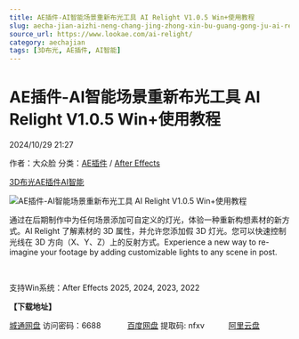 ```yaml
---
title: AE插件-AI智能场景重新布光工具 AI Relight V1.0.5 Win+使用教程
slug: aecha-jian-aizhi-neng-chang-jing-zhong-xin-bu-guang-gong-ju-ai-relight-v1-0-5-win-shi-yong-jiao-cheng
source_url: https://www.lookae.com/ai-relight/
category: aechajian
tags: [3D布光, AE插件, AI智能]
---
```

# AE插件-AI智能场景重新布光工具 AI Relight V1.0.5 Win+使用教程

2024/10/29 21:27

作者：大众脸
分类：[AE插件](https://www.lookae.com/after-effects/aechajian/) / [After Effects](https://www.lookae.com/after-effects/)

[3D布光](https://www.lookae.com/tag/3d%e5%b8%83%e5%85%89/)[AE插件](https://www.lookae.com/tag/ae%e6%8f%92%e4%bb%b6/)[AI智能](https://www.lookae.com/tag/ai%e6%99%ba%e8%83%bd/)

![AE插件-AI智能场景重新布光工具 AI Relight V1.0.5 Win+使用教程](https://www.lookae.com/wp-content/uploads/2024/10/AI-Relight.jpg "AE插件-AI智能场景重新布光工具 AI Relight V1.0.5 Win+使用教程-LookAE.com")

通过在后期制作中为任何场景添加可自定义的灯光，体验一种重新构想素材的新方式。AI Relight 了解素材的 3D 属性，并允许您添加假 3D 灯光。您可以快速控制光线在 3D 方向（X、Y、Z）上的反射方式。Experience a new way to re-imagine your footage by adding customizable lights to any scene in post.

[﻿﻿﻿](https://cloud.video.taobao.com/play/u/null/p/1/e/6/t/1/490063078251.mp4)

支持Win系统：After Effects 2025, 2024, 2023, 2022

**【下载地址】**

[城通网盘](https://url70.ctfile.com/f/2827370-1419151720-38ce63?p=4431) 访问密码：6688            [百度网盘](https://pan.baidu.com/s/1DfjWi8VZu8ACfzCi1Z2G7A?pwd=nfxv) 提取码: nfxv           [阿里云盘](https://www.alipan.com/s/7CRD5J1YQkY)
